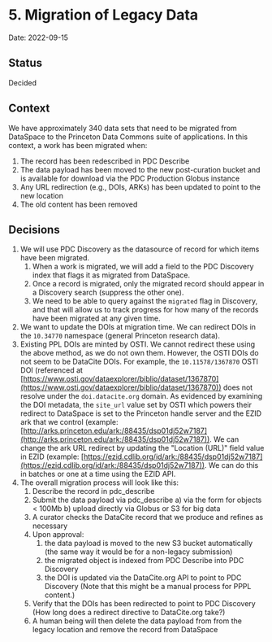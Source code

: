 # 5. Migration of Legacy Data

Date: 2022-09-15

## Status

Decided

## Context

We have approximately 340 data sets that need to be migrated from DataSpace to the Princeton Data Commons suite of applications. In this context, a work has been migrated when:

1. The record has been redescribed in PDC Describe
2. The data payload has been moved to the new post-curation bucket and is available for download via the PDC Production Globus instance
3. Any URL redirection (e.g., DOIs, ARKs) has been updated to point to the new location
4. The old content has been removed

## Decisions

1. We will use PDC Discovery as the datasource of record for which items have been migrated.
   1. When a work is migrated, we will add a field to the PDC Discovery index that flags it as migrated from DataSpace.
   2. Once a record is migrated, only the migrated record should appear in a Discovery search (suppress the other one).
   3. We need to be able to query against the `migrated` flag in Discovery, and that will allow us to track progress for how many of the records have been migrated at any given time.
2. We want to update the DOIs at migration time. We can redirect DOIs in the `10.34770` namespace (general Princeton research data).
3. Existing PPL DOIs are minted by OSTI. We cannot redirect these using the above method, as we do not own them. However, the OSTI DOIs do not seem to be DataCite DOIs. For example, the `10.11578/1367870` OSTI DOI (referenced at [https://www.osti.gov/dataexplorer/biblio/dataset/1367870](https://www.osti.gov/dataexplorer/biblio/dataset/1367870)) does not resolve under the `doi.datacite.org` domain. As evidenced by examining the DOI metadata, the `site_url` value set by OSTI which powers their redirect to DataSpace is set to the Princeton handle server and the EZID ark that we control (example: [http://arks.princeton.edu/ark:/88435/dsp01dj52w7187](http://arks.princeton.edu/ark:/88435/dsp01dj52w7187)). We can change the ark URL redirect by updating the "Location (URL)" field value in EZID (example: [https://ezid.cdlib.org/id/ark:/88435/dsp01dj52w7187](https://ezid.cdlib.org/id/ark:/88435/dsp01dj52w7187)). We can do this in batches or one at a time using the EZID API.
4. The overall migration process will look like this:
   1. Describe the record in pdc_describe
   2. Submit the data payload via pdc_describe
      a) via the form for objects < 100Mb
      b) upload directly via Globus or S3 for big data
   3. A curator checks the DataCite record that we produce and refines as necessary
   4. Upon approval:
      1. the data payload is moved to the new S3 bucket automatically (the same way it would be for a non-legacy submission)
      2. the migrated object is indexed from PDC Describe into PDC Discovery
      3. the DOI is updated via the DataCite.org API to point to PDC Discovery (Note that this might be a manual process for PPPL content.)
   5. Verify that the DOIs has been redirected to point to PDC Discovery (How long does a redirect directive to DataCite.org take?)
   6. A human being will then delete the data payload from from the legacy location and remove the record from DataSpace
